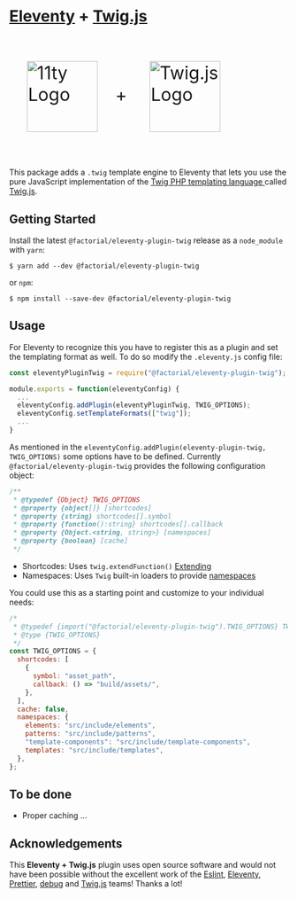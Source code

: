 # [Eleventy](https://www.11ty.dev) + [Twig.js](https://github.com/twigjs/twig.js/)

<p style="font-size: 2rem">
<img 
  style="margin:2rem; width:8rem; height:8rem;" 
  align="center" 
  width="128" 
  height="128"
  alt="11ty Logo"
  src="https://camo.githubusercontent.com/124e337fb005b0e70eb3758b431b051eaf5419b3a709062fbcce6d661a6ea116/68747470733a2f2f7777772e313174792e6465762f696d672f6c6f676f2d6769746875622e737667">+
<img 
  style="margin:2rem; width:8rem; height:8rem;" 
  align="center" 
  width="128" 
  height="128"
  alt="Twig.js Logo"
  src="https://user-images.githubusercontent.com/3282350/29336704-ab1be05c-81dc-11e7-92e5-cf11cca7b344.png">
</p>

This package adds a `.twig` template engine to Eleventy that lets you use the pure JavaScript implementation of the [Twig PHP templating language ](http://twig.sensiolabs.org/) called [Twig.js](https://github.com/twigjs/twig.js/).

## Getting Started

Install the latest `@factorial/eleventy-plugin-twig` release as a `node_module` with `yarn`:

```shellsession
$ yarn add --dev @factorial/eleventy-plugin-twig
```

or `npm`:

```shellsession
$ npm install --save-dev @factorial/eleventy-plugin-twig
```

## Usage

For Eleventy to recognize this you have to register this as a plugin and set the templating format as well. To do so modify the `.eleventy.js` config file:

```js
const eleventyPluginTwig = require("@factorial/eleventy-plugin-twig");

module.exports = function(eleventyConfig) {
  ...
  eleventyConfig.addPlugin(eleventyPluginTwig, TWIG_OPTIONS);
  eleventyConfig.setTemplateFormats(["twig"]);
  ...
}
```

As mentioned in the `eleventyConfig.addPlugin(eleventy-plugin-twig, TWIG_OPTIONS)` some options have to be defined. Currently `@factorial/eleventy-plugin-twig` provides the following configuration object:

```js
/**
 * @typedef {Object} TWIG_OPTIONS
 * @property {object[]} [shortcodes]
 * @property {string} shortcodes[].symbol
 * @property {function():string} shortcodes[].callback
 * @property {Object.<string, string>} [namespaces]
 * @property {boolean} [cache]
 */
```

- Shortcodes: Uses `twig.extendFunction()` [Extending](https://twig.symfony.com/doc/2.x/advanced.html)
- Namespaces: Uses `Twig` built-in loaders to provide [namespaces](https://twig.symfony.com/doc/3.x/api.html#built-in-loaders)

You could use this as a starting point and customize to your individual needs:

```js
/*
 * @typedef {import("@factorial/eleventy-plugin-twig").TWIG_OPTIONS} TWIG_OPTIONS
 * @type {TWIG_OPTIONS}
 */
const TWIG_OPTIONS = {
  shortcodes: [
    {
      symbol: "asset_path",
      callback: () => "build/assets/",
    },
  ],
  cache: false,
  namespaces: {
    elements: "src/include/elements",
    patterns: "src/include/patterns",
    "template-components": "src/include/template-components",
    templates: "src/include/templates",
  },
};
```

## To be done

- Proper caching
  ...

## Acknowledgements

This **Eleventy + Twig.js** plugin uses open source software and would not have been possible without the excellent work of the [Eslint](https://babeljs.io/team), [Eleventy](https://www.11ty.dev/docs/credits/), [Prettier](https://unifiedjs.com/community/member/), [debug](https://github.com/debug-js/debug) and [Twig.js](https://github.com/twigjs/twig.js/) teams! Thanks a lot!
